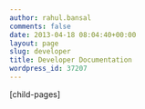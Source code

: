```yaml
---
author: rahul.bansal
comments: false
date: 2013-04-18 08:04:40+00:00
layout: page
slug: developer
title: Developer Documentation
wordpress_id: 37207
---
```


[child-pages]
